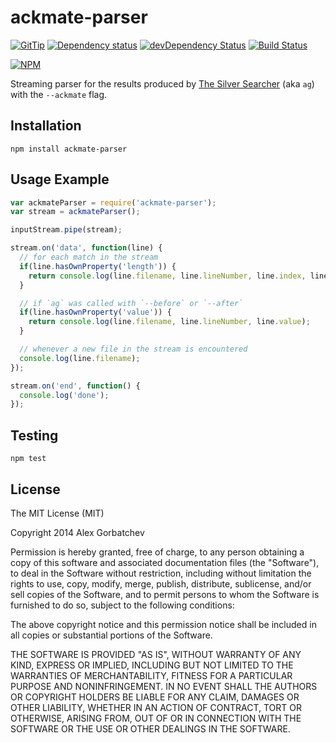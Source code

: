# ackmate-parser

[![GitTip](http://img.shields.io/gittip/alexgorbatchev.svg?style=flat)](https://www.gittip.com/alexgorbatchev/)
[![Dependency status](http://img.shields.io/david/alexgorbatchev/ackmate-parser.svg?style=flat)](https://david-dm.org/alexgorbatchev/ackmate-parser)
[![devDependency Status](http://img.shields.io/david/dev/alexgorbatchev/ackmate-parser.svg?style=flat)](https://david-dm.org/alexgorbatchev/ackmate-parser#info=devDependencies)
[![Build Status](http://img.shields.io/travis/alexgorbatchev/ackmate-parser.svg?style=flat&branch=master)](https://travis-ci.org/alexgorbatchev/ackmate-parser)

[![NPM](https://nodei.co/npm/ackmate-parser.svg?style=flat)](https://npmjs.org/package/ackmate-parser)

Streaming parser for the results produced by [The Silver Searcher](https://github.com/ggreer/the_silver_searcher) (aka `ag`) with the `--ackmate` flag.

## Installation

    npm install ackmate-parser

## Usage Example

```javascript
var ackmateParser = require('ackmate-parser');
var stream = ackmateParser();

inputStream.pipe(stream);

stream.on('data', function(line) {
  // for each match in the stream
  if(line.hasOwnProperty('length')) {
    return console.log(line.filename, line.lineNumber, line.index, line.length, line.value);
  }

  // if `ag` was called with `--before` or `--after`
  if(line.hasOwnProperty('value')) {
    return console.log(line.filename, line.lineNumber, line.value);
  }

  // whenever a new file in the stream is encountered
  console.log(line.filename);
});

stream.on('end', function() {
  console.log('done');
});
```

## Testing

    npm test

## License

The MIT License (MIT)

Copyright 2014 Alex Gorbatchev

Permission is hereby granted, free of charge, to any person obtaining a copy
of this software and associated documentation files (the "Software"), to deal
in the Software without restriction, including without limitation the rights
to use, copy, modify, merge, publish, distribute, sublicense, and/or sell
copies of the Software, and to permit persons to whom the Software is
furnished to do so, subject to the following conditions:

The above copyright notice and this permission notice shall be included in
all copies or substantial portions of the Software.

THE SOFTWARE IS PROVIDED "AS IS", WITHOUT WARRANTY OF ANY KIND, EXPRESS OR
IMPLIED, INCLUDING BUT NOT LIMITED TO THE WARRANTIES OF MERCHANTABILITY,
FITNESS FOR A PARTICULAR PURPOSE AND NONINFRINGEMENT. IN NO EVENT SHALL THE
AUTHORS OR COPYRIGHT HOLDERS BE LIABLE FOR ANY CLAIM, DAMAGES OR OTHER
LIABILITY, WHETHER IN AN ACTION OF CONTRACT, TORT OR OTHERWISE, ARISING FROM,
OUT OF OR IN CONNECTION WITH THE SOFTWARE OR THE USE OR OTHER DEALINGS IN
THE SOFTWARE.
